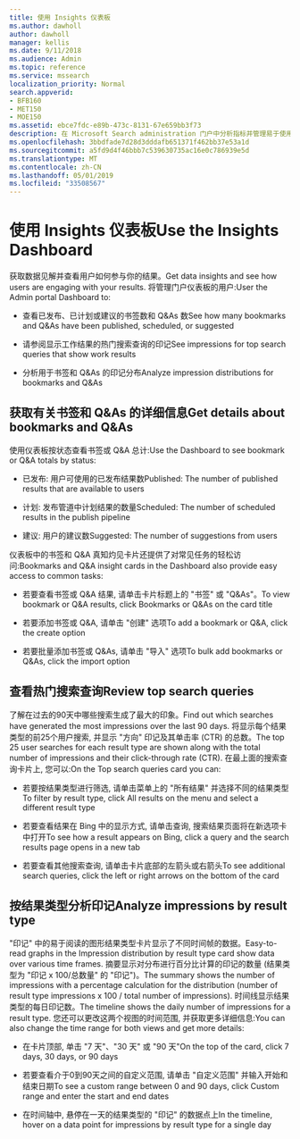 ```yaml
---
title: 使用 Insights 仪表板
ms.author: dawholl
author: dawholl
manager: kellis
ms.date: 9/11/2018
ms.audience: Admin
ms.topic: reference
ms.service: mssearch
localization_priority: Normal
search.appverid:
- BFB160
- MET150
- MOE150
ms.assetid: ebce7fdc-e89b-473c-8131-67e659bb3f73
description: 在 Microsoft Search administration 门户中分析指标并管理易于使用的仪表板中的内容
ms.openlocfilehash: 3bbdfade7d28d3dddafb651371f462bb37e53a1d
ms.sourcegitcommit: a5fd9d4f46bbb7c539630735ac16e0c786939e5d
ms.translationtype: MT
ms.contentlocale: zh-CN
ms.lasthandoff: 05/01/2019
ms.locfileid: "33508567"
---
```

# <a name="use-the-insights-dashboard"></a><span data-ttu-id="9d739-103">使用 Insights 仪表板</span><span class="sxs-lookup"><span data-stu-id="9d739-103">Use the Insights Dashboard</span></span>

<span data-ttu-id="9d739-104">获取数据见解并查看用户如何参与你的结果。</span><span class="sxs-lookup"><span data-stu-id="9d739-104">Get data insights and see how users are engaging with your results.</span></span> <span data-ttu-id="9d739-105">将管理门户仪表板的用户:</span><span class="sxs-lookup"><span data-stu-id="9d739-105">User the Admin portal Dashboard to:</span></span>
  
- <span data-ttu-id="9d739-106">查看已发布、已计划或建议的书签数和 Q&As 数</span><span class="sxs-lookup"><span data-stu-id="9d739-106">See how many bookmarks and Q&As have been published, scheduled, or suggested</span></span>
    
- <span data-ttu-id="9d739-107">请参阅显示工作结果的热门搜索查询的印记</span><span class="sxs-lookup"><span data-stu-id="9d739-107">See impressions for top search queries that show work results</span></span>
    
- <span data-ttu-id="9d739-108">分析用于书签和 Q&As 的印记分布</span><span class="sxs-lookup"><span data-stu-id="9d739-108">Analyze impression distributions for bookmarks and Q&As</span></span>
    
## <a name="get-details-about-bookmarks-and-qas"></a><span data-ttu-id="9d739-109">获取有关书签和 Q&As 的详细信息</span><span class="sxs-lookup"><span data-stu-id="9d739-109">Get details about bookmarks and Q&As</span></span>

<span data-ttu-id="9d739-110">使用仪表板按状态查看书签或 Q&A 总计:</span><span class="sxs-lookup"><span data-stu-id="9d739-110">Use the Dashboard to see bookmark or Q&A totals by status:</span></span>
  
- <span data-ttu-id="9d739-111">已发布: 用户可使用的已发布结果数</span><span class="sxs-lookup"><span data-stu-id="9d739-111">Published: The number of published results that are available to users</span></span>
    
- <span data-ttu-id="9d739-112">计划: 发布管道中计划结果的数量</span><span class="sxs-lookup"><span data-stu-id="9d739-112">Scheduled: The number of scheduled results in the publish pipeline</span></span>
    
- <span data-ttu-id="9d739-113">建议: 用户的建议数</span><span class="sxs-lookup"><span data-stu-id="9d739-113">Suggested: The number of suggestions from users</span></span>
    
<span data-ttu-id="9d739-114">仪表板中的书签和 Q&A 真知灼见卡片还提供了对常见任务的轻松访问:</span><span class="sxs-lookup"><span data-stu-id="9d739-114">Bookmarks and Q&A insight cards in the Dashboard also provide easy access to common tasks:</span></span>
  
- <span data-ttu-id="9d739-115">若要查看书签或 Q&A 结果, 请单击卡片标题上的 "书签" 或 "Q&As"。</span><span class="sxs-lookup"><span data-stu-id="9d739-115">To view bookmark or Q&A results, click Bookmarks or Q&As on the card title</span></span>
    
- <span data-ttu-id="9d739-116">若要添加书签或 Q&A, 请单击 "创建" 选项</span><span class="sxs-lookup"><span data-stu-id="9d739-116">To add a bookmark or Q&A, click the create option</span></span>
    
- <span data-ttu-id="9d739-117">若要批量添加书签或 Q&As, 请单击 "导入" 选项</span><span class="sxs-lookup"><span data-stu-id="9d739-117">To bulk add bookmarks or Q&As, click the import option</span></span>
    
## <a name="review-top-search-queries"></a><span data-ttu-id="9d739-118">查看热门搜索查询</span><span class="sxs-lookup"><span data-stu-id="9d739-118">Review top search queries</span></span>

<span data-ttu-id="9d739-119">了解在过去的90天中哪些搜索生成了最大的印象。</span><span class="sxs-lookup"><span data-stu-id="9d739-119">Find out which searches have generated the most impressions over the last 90 days.</span></span> <span data-ttu-id="9d739-120">将显示每个结果类型的前25个用户搜索, 并显示 "方向" 印记及其单击率 (CTR) 的总数。</span><span class="sxs-lookup"><span data-stu-id="9d739-120">The top 25 user searches for each result type are shown along with the total number of impressions and their click-through rate (CTR).</span></span> <span data-ttu-id="9d739-121">在最上面的搜索查询卡片上, 您可以:</span><span class="sxs-lookup"><span data-stu-id="9d739-121">On the Top search queries card you can:</span></span>
  
- <span data-ttu-id="9d739-122">若要按结果类型进行筛选, 请单击菜单上的 "所有结果" 并选择不同的结果类型</span><span class="sxs-lookup"><span data-stu-id="9d739-122">To filter by result type, click All results on the menu and select a different result type</span></span>
    
- <span data-ttu-id="9d739-123">若要查看结果在 Bing 中的显示方式, 请单击查询, 搜索结果页面将在新选项卡中打开</span><span class="sxs-lookup"><span data-stu-id="9d739-123">To see how a result appears on Bing, click a query and the search results page opens in a new tab</span></span>
    
- <span data-ttu-id="9d739-124">若要查看其他搜索查询, 请单击卡片底部的左箭头或右箭头</span><span class="sxs-lookup"><span data-stu-id="9d739-124">To see additional search queries, click the left or right arrows on the bottom of the card</span></span>
    
## <a name="analyze-impressions-by-result-type"></a><span data-ttu-id="9d739-125">按结果类型分析印记</span><span class="sxs-lookup"><span data-stu-id="9d739-125">Analyze impressions by result type</span></span>

<span data-ttu-id="9d739-126">"印记" 中的易于阅读的图形结果类型卡片显示了不同时间帧的数据。</span><span class="sxs-lookup"><span data-stu-id="9d739-126">Easy-to-read graphs in the Impression distribution by result type card show data over various time frames.</span></span> <span data-ttu-id="9d739-127">摘要显示对分布进行百分比计算的印记的数量 (结果类型为 "印记 x 100/总数量" 的 "印记")。</span><span class="sxs-lookup"><span data-stu-id="9d739-127">The summary shows the number of impressions with a percentage calculation for the distribution (number of result type impressions x 100 / total number of impressions).</span></span> <span data-ttu-id="9d739-128">时间线显示结果类型的每日印记数。</span><span class="sxs-lookup"><span data-stu-id="9d739-128">The timeline shows the daily number of impressions for a result type.</span></span> <span data-ttu-id="9d739-129">您还可以更改这两个视图的时间范围, 并获取更多详细信息:</span><span class="sxs-lookup"><span data-stu-id="9d739-129">You can also change the time range for both views and get more details:</span></span>
  
- <span data-ttu-id="9d739-130">在卡片顶部, 单击 "7 天"、"30 天" 或 "90 天"</span><span class="sxs-lookup"><span data-stu-id="9d739-130">On the top of the card, click 7 days, 30 days, or 90 days</span></span>
    
- <span data-ttu-id="9d739-131">若要查看介于0到90天之间的自定义范围, 请单击 "自定义范围" 并输入开始和结束日期</span><span class="sxs-lookup"><span data-stu-id="9d739-131">To see a custom range between 0 and 90 days, click Custom range and enter the start and end dates</span></span>
    
- <span data-ttu-id="9d739-132">在时间轴中, 悬停在一天的结果类型的 "印记" 的数据点上</span><span class="sxs-lookup"><span data-stu-id="9d739-132">In the timeline, hover on a data point for impressions by result type for a single day</span></span>

  

